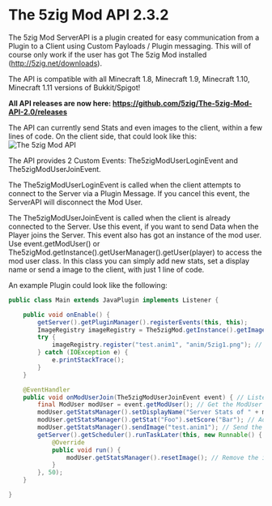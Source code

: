 The 5zig Mod API 2.3.2
====================
The 5zig Mod ServerAPI is a plugin created for easy communication from a Plugin to a Client using Custom Payloads / Plugin messaging. This will of course only work if the user has got The 5zig Mod installed (http://5zig.net/downloads).

The API is compatible with all Minecraft 1.8, Minecraft 1.9, Minecraft 1.10, Minecraft 1.11 versions of Bukkit/Spigot!

__All API releases are now here: https://github.com/5zig/The-5zig-Mod-API-2.0/releases__

The API can currently send Stats and even images to the client, within a few lines of code.
On the client side, that could look like this: ![The 5zig Mod API](http://5zig.net/scr/fiYJpk7.jpg)


The API provides 2 Custom Events: The5zigModUserLoginEvent and The5zigModUserJoinEvent.

The The5zigModUserLoginEvent is called when the client attempts to connect to the Server via a Plugin Message. If you cancel this event, the ServerAPI will disconnect the Mod User.

The The5zigModUserJoinEvent is called when the client is already connected to the Server. Use this event, if you want to send Data when the Player joins the Server.
This event also has got an instance of the mod user. Use event.getModUser() or The5zigMod.getInstance().getUserManager().getUser(player) to access the mod user class. In this class you can simply add new stats, set a display name or send a image to the client, with just 1 line of code.

An example Plugin could look like the following:
```java
public class Main extends JavaPlugin implements Listener {

	public void onEnable() {
		getServer().getPluginManager().registerEvents(this, this);
		ImageRegistry imageRegistry = The5zigMod.getInstance().getImageRegistry();
		try {
			imageRegistry.register("test.anim1", "anim/5zig1.png"); // Register a new Image
		} catch (IOException e) {
			e.printStackTrace();
		}
	}

	@EventHandler
	public void onModUserJoin(The5zigModUserJoinEvent event) { // Listen for The The5zigModUserJoinEvent
		final ModUser modUser = event.getModUser(); // Get the ModUser
		modUser.getStatsManager().setDisplayName("Server Stats of " + modUser.getPlayer().getName()); // Change the Display Name.
		modUser.getStatsManager().getStat("Foo").setScore("Bar"); // Add random stats
		modUser.getStatsManager().sendImage("test.anim1"); // Send the privously registered image
		getServer().getScheduler().runTaskLater(this, new Runnable() {
			@Override
			public void run() {
				modUser.getStatsManager().resetImage(); // Remove the image after 50 ticks
			}
		}, 50);
	}

}
```
